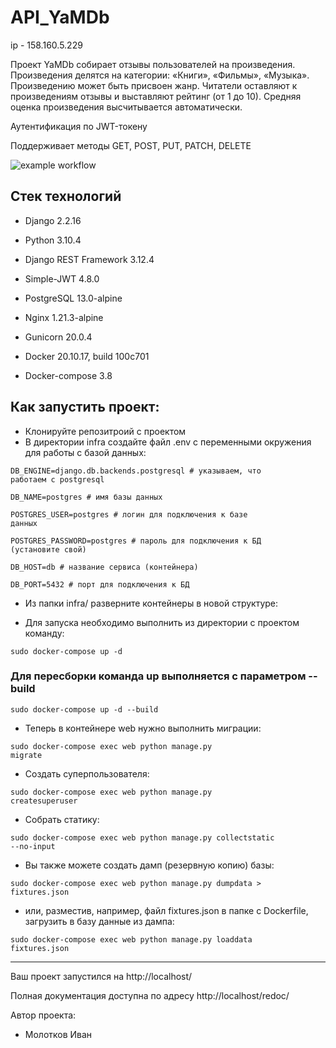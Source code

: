 # API_YaMDb
ip - 158.160.5.229

Проект YaMDb собирает отзывы пользователей на произведения. Произведения делятся на категории: «Книги», «Фильмы», «Музыка».
Произведению может быть присвоен жанр.
Читатели оставляют к произведениям отзывы и выставляют рейтинг (от 1 до 10).
Cредняя оценка произведения высчитывается автоматически.

Аутентификация по JWT-токену

Поддерживает методы GET, POST, PUT, PATCH, DELETE

![example workflow](https://github.com/UserVeryFriendly/yamdb_final/actions/workflows/yamdb_workflow.yml/badge.svg)

## Стек технологий
- Django 2.2.16

- Python 3.10.4

- Django REST Framework 3.12.4

- Simple-JWT 4.8.0

- PostgreSQL 13.0-alpine

- Nginx 1.21.3-alpine

- Gunicorn 20.0.4

- Docker 20.10.17, build 100c701

- Docker-compose 3.8

## Как запустить проект:

* Клонируйте репозитроий с проектом
* В директории infra создайте файл .env с переменными окружения для работы с базой данных:

<code>DB_ENGINE=django.db.backends.postgresql # указываем, что работаем с postgresql</code>

<code>DB_NAME=postgres # имя базы данных</code>

<code>POSTGRES_USER=postgres # логин для подключения к базе данных</code>

<code>POSTGRES_PASSWORD=postgres # пароль для подключения к БД (установите свой)</code>

<code>DB_HOST=db # название сервиса (контейнера)</code>

<code>DB_PORT=5432 # порт для подключения к БД</code>

* Из папки infra/ разверните контейнеры в новой структуре:

* Для запуска необходимо выполнить из директории с проектом команду:

<code>sudo docker-compose up -d</code>

### Для пересборки команда up выполняется с параметром --build

<code>sudo docker-compose up -d --build</code>

* Теперь в контейнере web нужно выполнить миграции:

<code>sudo docker-compose exec web python manage.py migrate</code>

* Создать суперпользователя:

<code>sudo docker-compose exec web python manage.py createsuperuser</code>

* Собрать статику:

<code>sudo docker-compose exec web python manage.py collectstatic --no-input</code>

* Вы также можете создать дамп (резервную копию) базы:

<code>sudo docker-compose exec web python manage.py dumpdata > fixtures.json</code>

* или, разместив, например, файл fixtures.json в папке с Dockerfile, загрузить в базу данные из дампа:

<code>sudo docker-compose exec web python manage.py loaddata fixtures.json</code>
__________________________________

Ваш проект запустился на http://localhost/

Полная документация доступна по адресу http://localhost/redoc/

Автор проекта:
- Молотков Иван
